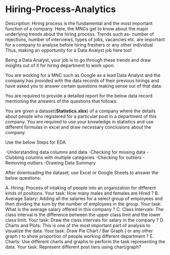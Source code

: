 # Hiring-Process-Analytics

Description:
Hiring process is the fundamental and the most important function of a company. Here, the MNCs get to know about the major underlying trends about the hiring process. Trends such as- number of rejections, number of interviews, types of jobs, vacancies etc. are important for a company to analyse before hiring freshers or any other individual. Thus, making an opportunity for a Data Analyst job here too!

Being a Data Analyst, your job is to go through these trends and draw insights out of it for hiring department to work upon.

You are working for a MNC such as Google as a lead Data Analyst and the company has provided with the data records of their previous hirings and have asked you to answer certain questions making sense out of that data.

You are required to provide a detailed report for the below data record mentioning the answers of the questions that follows:

You are given a dataset(**Statistics.xlsx**) of a company where the details about people who registered for a particular post in a department of this company. You are required to use your knowledge in statistics and use different formulas in excel and draw necessary conclusions about the company.

Use the below Steps for EDA

-Understanding data columns and data
-Checking for missing data
-Clubbing columns with multiple categories
-Checking for outliers
-Removing outliers
-Drawing Data Summary

After downloading the dataset, use Excel or Google Sheets to answer the below questions:

A. Hiring: Process of intaking of people into an organization for different kinds of positions.
  Your task: How many males and females are Hired ?
B. Average Salary: Adding all the salaries for a select group of employees and then dividing the sum by the number of employees in the group.
  Your task: What is the average salary offered in this company ?
C. Class Intervals: The class interval is the difference between the upper class limit and the lower class limit.
  Your task: Draw the class intervals for salary in the company ?
D. Charts and Plots: This is one of the most important part of analysis to visualize the data.
  Your task: Draw Pie Chart / Bar Graph ( or any other graph ) to show proportion of people working different department ?
E. Charts: Use different charts and graphs to perform the task representing the data.
  Your task: Represent different post tiers using chart/graph?
